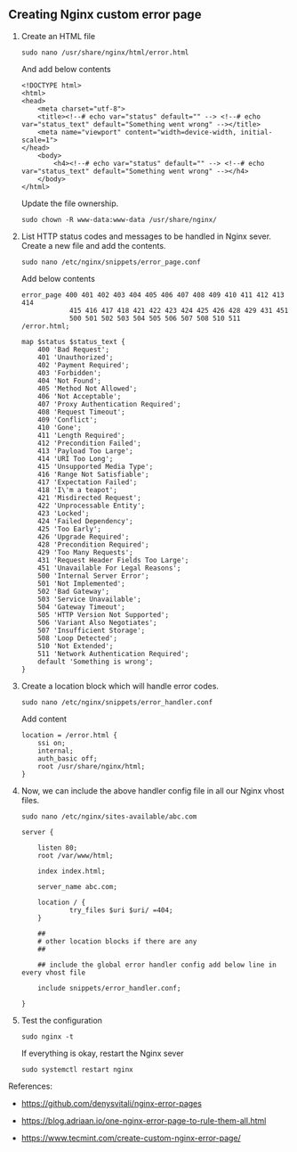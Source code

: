 ## Creating Nginx custom error page

1. Create an HTML file 

    ```
    sudo nano /usr/share/nginx/html/error.html
    ```

    And add below contents

    ```
    <!DOCTYPE html>
    <html>
    <head>
        <meta charset="utf-8">
        <title><!--# echo var="status" default="" --> <!--# echo var="status_text" default="Something went wrong" --></title>
        <meta name="viewport" content="width=device-width, initial-scale=1">
    </head>
        <body>
            <h4><!--# echo var="status" default="" --> <!--# echo var="status_text" default="Something went wrong" --></h4>
        </body>
    </html>
    ```

    Update the file ownership.

    ```
    sudo chown -R www-data:www-data /usr/share/nginx/
    ```

2. List HTTP status codes and messages to be handled in Nginx sever. Create a new file and add the contents.

    ```
    sudo nano /etc/nginx/snippets/error_page.conf
    ```

    Add below contents

    ```
    error_page 400 401 402 403 404 405 406 407 408 409 410 411 412 413 414
                415 416 417 418 421 422 423 424 425 426 428 429 431 451
                500 501 502 503 504 505 506 507 508 510 511 /error.html;

    map $status $status_text {
        400 'Bad Request';
        401 'Unauthorized';
        402 'Payment Required';
        403 'Forbidden';
        404 'Not Found';
        405 'Method Not Allowed';
        406 'Not Acceptable';
        407 'Proxy Authentication Required';
        408 'Request Timeout';
        409 'Conflict';
        410 'Gone';
        411 'Length Required';
        412 'Precondition Failed';
        413 'Payload Too Large';
        414 'URI Too Long';
        415 'Unsupported Media Type';
        416 'Range Not Satisfiable';
        417 'Expectation Failed';
        418 'I\'m a teapot';
        421 'Misdirected Request';
        422 'Unprocessable Entity';
        423 'Locked';
        424 'Failed Dependency';
        425 'Too Early';
        426 'Upgrade Required';
        428 'Precondition Required';
        429 'Too Many Requests';
        431 'Request Header Fields Too Large';
        451 'Unavailable For Legal Reasons';
        500 'Internal Server Error';
        501 'Not Implemented';
        502 'Bad Gateway';
        503 'Service Unavailable';
        504 'Gateway Timeout';
        505 'HTTP Version Not Supported';
        506 'Variant Also Negotiates';
        507 'Insufficient Storage';
        508 'Loop Detected';
        510 'Not Extended';
        511 'Network Authentication Required';
        default 'Something is wrong';
    }
    ```

3. Create a location block which will handle error codes.

    ```
    sudo nano /etc/nginx/snippets/error_handler.conf
    ```

    Add content

    ```
    location = /error.html {
        ssi on;
        internal;
        auth_basic off;
        root /usr/share/nginx/html;
    }
    ```

4. Now, we can include the above handler config file in all our Nginx vhost files.

    ```
    sudo nano /etc/nginx/sites-available/abc.com
    ```

    ```
    server {

        listen 80;
        root /var/www/html;

        index index.html;

        server_name abc.com;

        location / {
                try_files $uri $uri/ =404;
        }

        ##
        # other location blocks if there are any
        ##

        ## include the global error handler config add below line in every vhost file

        include snippets/error_handler.conf;

    }
    ```

5. Test the configuration 

    ```
    sudo nginx -t
    ```

    If everything is okay, restart the Nginx sever

    ```
    sudo systemctl restart nginx
    ```

References:

- https://github.com/denysvitali/nginx-error-pages

- https://blog.adriaan.io/one-nginx-error-page-to-rule-them-all.html

- https://www.tecmint.com/create-custom-nginx-error-page/
